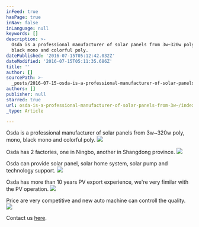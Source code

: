 ```yaml
---
inFeed: true
hasPage: true
inNav: false
inLanguage: null
keywords: []
description: >-
  Osda is a professional manufacturer of solar panels from 3w~320w poly, mono,
  black mono and colorful poly.
datePublished: '2016-07-15T05:12:42.032Z'
dateModified: '2016-07-15T05:11:35.686Z'
title: ''
author: []
sourcePath: >-
  _posts/2016-07-15-osda-is-a-professional-manufacturer-of-solar-panels-from-3w.md
authors: []
publisher: null
starred: true
url: osda-is-a-professional-manufacturer-of-solar-panels-from-3w~/index.html
_type: Article

---
```

Osda is a professional manufacturer of solar panels from 3w~320w poly, mono, black mono and colorful poly.
![](https://the-grid-user-content.s3-us-west-2.amazonaws.com/4d0f2506-d790-4c8f-b64a-3dde86e1f5ae.jpg)

Osda has 2 factories, one in Ningbo, another in Shangdong province.
![](https://the-grid-user-content.s3-us-west-2.amazonaws.com/abbcede3-22f8-4f80-b942-8117a37a3c60.jpg)

Osda can provide solar panel, solar home system, solar pump and technology support.
![](https://the-grid-user-content.s3-us-west-2.amazonaws.com/45dda795-e6a4-489a-b629-672f8f965492.jpg)

Osda has more than 10 years PV export experience, we're very fimilar with the PV operation.
![](https://the-grid-user-content.s3-us-west-2.amazonaws.com/e7bd9353-bd5b-4f54-b97d-b00f6747a7a0.jpg)

Price are very competitive and new auto machine can controll the quality.
![](https://the-grid-user-content.s3-us-west-2.amazonaws.com/b91158ca-3979-49ce-b7a4-72b2abcc4ecf.jpg)

Contact us [here][0].

[0]: mailto:eric.grimaldi@gmail.com